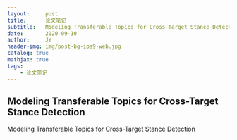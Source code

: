 ```yaml
---
layout:     post
title:      论文笔记
subtitle:   Modeling Transferable Topics for Cross-Target Stance Detection
date:       2020-09-10
author:     JY
header-img: img/post-bg-ios9-web.jpg
catalog: true
mathjax: true
tags:
    - 论文笔记
---
```


## Modeling Transferable Topics for Cross-Target Stance Detection 

Modeling Transferable Topics for Cross-Target Stance Detection


